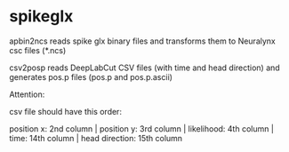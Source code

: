 # spikeglx
apbin2ncs reads spike glx binary files and transforms them to Neuralynx csc files (*.ncs)


csv2posp reads DeepLabCut CSV files (with time and head direction) and generates pos.p files (pos.p and pos.p.ascii)

Attention:

csv file should have this order:

position x: 2nd column | position y: 3rd column | likelihood: 4th column | time: 14th column | head direction: 15th column


